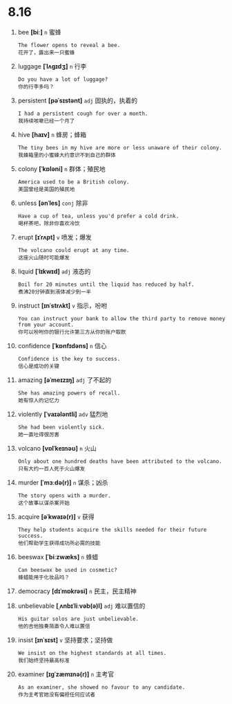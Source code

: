 # 8.16


1. bee **[biː]** `n` 蜜蜂
    ```
    The flower opens to reveal a bee.
    花开了，露出来一只蜜蜂
    ```

2. luggage **[ˈlʌɡɪdʒ]** `n` 行李
    ```
    Do you have a lot of luggage?
    你的行李多吗？
    ```

3. persistent **[pəˈsɪstənt]** `adj` 固执的，执着的
    ```
    I had a persistent cough for over a month.
    我持续咳嗽已经一个月了
    ```

4. hive **[haɪv]** `n` 蜂房；蜂箱
    ```
    The tiny bees in my hive are more or less unaware of their colony.
    我蜂箱里的小蜜蜂大约意识不到自己的群体
    ```

5. colony **[ˈkɒləni]** `n` 群体；殖民地
    ```
    America used to be a British colony.
    美国曾经是英国的殖民地
    ```

6. unless **[ənˈles]** `conj` 除非
    ```
    Have a cup of tea, unless you'd prefer a cold drink.
    喝杯茶吧，除非你喜欢冷饮
    ```

7. erupt **[ɪˈrʌpt]** `v` 喷发；爆发
    ```
    The volcano could erupt at any time.
    这座火山随时可能爆发
    ```

8. liquid **[ˈlɪkwɪd]** `adj` 液态的
    ```
    Boil for 20 minutes until the liquid has reduced by half.
    煮沸20分钟直到液体减少到一半
    ```

9. instruct **[ɪnˈstrʌkt]** `v` 指示，吩咐
    ```
    You can instruct your bank to allow the third party to remove money from your account.
    你可以吩咐你的银行允许第三方从你的账户取款
    ```

10. confidence **[ˈkɒnfɪdəns]** `n` 信心
    ```
    Confidence is the key to success.
    信心是成功的关键
    ```

11. amazing **[əˈmeɪzɪŋ]** `adj` 了不起的
    ```
    She has amazing powers of recall.
    她有惊人的记忆力
    ```

12. violently **[ˈvaɪələntli]** `adv` 猛烈地
    ```
    She had been violently sick.
    她一直吐得很厉害
    ```

13. volcano **[vɒlˈkeɪnəʊ]** `n` 火山
    ```
    Only about one hundred deaths have been attributed to the volcano.
    只有大约一百人死于火山爆发
    ```

14. murder **[ˈmɜːdə(r)]** `n` 谋杀；凶杀
    ```
    The story opens with a murder.
    这个故事以谋杀案开始
    ```

15. acquire **[əˈkwaɪə(r)]** `v` 获得
    ```
    They help students acquire the skills needed for their future success.
    他们帮助学生获得成功所必需的技能
    ```

16. beeswax **[ˈbiːzwæks]** `n` 蜂蜡
    ```
    Can beeswax be used in cosmetic?
    蜂蜡能用于化妆品吗？
    ```

17. democracy **[dɪˈmɒkrəsi]** `n` 民主，民主精神

18. unbelievable **[ˌʌnbɪˈliːvəb(ə)l]** `adj` 难以置信的
    ```
    His guitar solos are just unbelievable.
    他的吉他独奏简直令人难以置信
    ```

19. insist **[ɪnˈsɪst]** `v` 坚持要求；坚持做
    ```
    We insist on the highest standards at all times.
    我们始终坚持最高标准
    ```

20. examiner **[ɪɡˈzæmɪnə(r)]** `n` 主考官
    ```
    As an examiner, she showed no favour to any candidate.
    作为主考官她没有偏袒任何应试者
    ```
